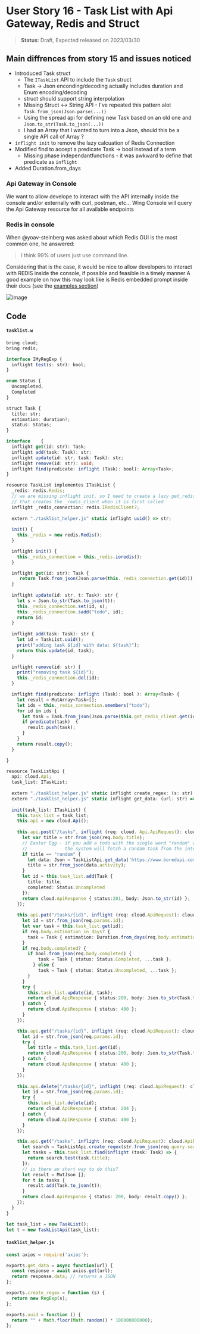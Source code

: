 # User Story 16 - Task List with Api Gateway, Redis and Struct

> **Status**: Draft, Expected released on 2023/03/30


## Main diffrences from story 15 and issues noticed
- Introduced Task struct
  - The `ITaskList` API to include the `Task` struct
  - Task -> Json enconding/decoding actually includes duration and Enum encoding/decoding 
  - struct should support string interpolation 
  - Missing Struct <-> String API - I've repeated this pattern alot `Task.from_json(Json.parse(...))`
  - Using the spread api for defining new Task based on an old one
 and `Json.to_str(Task.to_json(...))`
  - I had an Array<Task> that I wanted to turn into a Json, should this be a single API call of Array ? 
- `inflight init` to remove the lazy calcuation of Redis Connection
- Modified find to accept a predicate Task -> bool instead of a term
  - Missing phase independantfunctions - it was awkward to define that predicate as `inflight`
- Added Duration.from_days 


### Api Gateway in Console

We want to allow develope to interact with the API internally inside the console and/or externally with curl, postman, etc...
Wing Console will query the Api Gateway resource for all available endpoints

### Redis in console

When @yoav-steinberg was asked about which Redis GUI is the most common one, he answered: 
> I think 99% of users just use command line.

Considering that is the case, it would be nice to allow developers to interact with REDIS inside the console, if possible and feasible in a timely manner 
A good example on how this may look like is Redis embedded prompt inside their docs (see the [examples section](https://redis.io/commands/set/#examples))

![image](https://user-images.githubusercontent.com/1727147/222132089-c679b5dd-04e1-42c1-b9d0-83aa4a0cf47b.png)


## Code 
#### `tasklist.w`
```ts (wing)
bring cloud;
bring redis;

interface IMyRegExp {
  inflight test(s: str): bool;
}

enum Status {
  Uncompleted,
  Completed
}

struct Task {
  title: str;
  estimation: duration?;
  status: Status;
}

interface    {
  inflight get(id: str): Task;
  inflight add(task: Task): str;
  inflight update(id: str, task: Task): str;
  inflight remove(id: str): void; 
  inflight find(predicate: inflight (Task): bool): Array<Task>;
}

resource TaskList implementes ITaskList {
  _redis: redis.Redis;
  // we are missing inflight init, so I need to create a lazy get_redis_client method  
  // that creates the _redis_client when it is first called
  inflight _redis_connection: redis.IRedisClient?; 
  
  extern "./tasklist_helper.js" static inflight uuid() => str; 
  
  init() {
    this._redis = new redis.Redis();
  }

  inflight init() {
    this._redis_connection = this._redis.ioredis();
  }

  inflight get(id: str): Task {
     return Task.from_json(Json.parse(this._redis_connection.get(id)));
  }
  
  inflight update(id: str, t: Task): str {
    let s = Json.to_str(Task.to_json(t));
    this._redis_connection.set(id, s);
    this._redis_connection.sadd("todo", id);
    return id;
  } 
  
  inflight add(task: Task): str {
    let id = TaskList.uuid();
    print("adding task ${id} with data: ${task}"); 
    return this.update(id, task);
  }

  inflight remove(id: str) {
    print("removing task ${id}");
    this._redis_connection.del(id);
  }

  inflight find(predicate: inflight (Task): bool ): Array<Task> { 
    let result = MutArray<Task>[]; 
    let ids = this._redis_connection.smembers("todo");
    for id in ids {
      let task = Task.from_json(Json.parse(this.get_redis_client.get(id)));
      if predicate(task)  {
        result.push(task);
      }
    }
    return result.copy();
  }

}

resource TaskListApi {
  api: cloud.Api;
  task_list: ITaskList;
        
  extern "./tasklist_helper.js" static inflight create_regex: (s: str) => IMyRegExp  
  extern "./tasklist_helper.js" static inflight get_data: (url: str) => Json;
        
  init(task_list: ITaskList) {
    this.task_list = task_list;
    this.api = new cloud.Api();
    
    this.api.post("/tasks", inflight (req: cloud. Api.ApiRequest): cloud.ApiResponse => {
      let var title = str.from_json(req.body.title);
      // Easter Egg - if you add a todo with the single word "random" as the title, 
      //              the system will fetch a random task from the internet
      if title == "random" {
        let data: Json = TaskListApi.get_data('https://www.boredapi.com/api/activity');
        title = str.from_json(data.activity); 
      } 
      let id = this.task_list.add(Task {
        title: title,
        completed: Status.Uncompleted
      });
      return cloud.ApiResponse { status:201, body: Json.to_str(id) };
    });
    
    this.api.put("/tasks/{id}", inflight (req: cloud.ApiRequest): cloud.ApiResponse => {
      let id = str.from_json(req.params.id);
      let var task = this.task_list.get(id); 
      if req.body.estimation_in_days? { 
        task = Task { estimation: Duration.from_days(req.body.estimation_in_days), ...task };
      }
      if req.body.completed? {
        if bool.from_json(req.body.completed) {
            task = Task { status: Status.Completed, ...task };
          } else {
            task = Task { status: Status.Uncompleted, ...task };
        }
      }
      try {
        this.task_list.update(id, task);
        return cloud.ApiResponse { status:200, body: Json.to_str(Task.to_json(task)) };
      } catch {
        return cloud.ApiResponse { status: 400 };
      }
    });

    this.api.get("/tasks/{id}", inflight (req: cloud.ApiRequest): cloud.ApiResponse => {
      let id = str.from_json(req.params.id);
      try {
        let title = this.task_list.get(id);
        return cloud.ApiResponse { status:200, body: Json.to_str(Task.to_json(title)) };
      } catch {
        return cloud.ApiResponse { status: 400 };
      }
    });
    
    this.api.delete("/tasks/{id}", inflight (req: cloud.ApiRequest): cloud.ApiResponse => {
      let id = str.from_json(req.params.id);
      try {
        this.task_list.delete(id);
        return cloud.ApiResponse { status: 204 };
      } catch {
        return cloud.ApiResponse { status: 400 };
      }
    });

    this.api.get("/tasks", inflight (req: cloud.ApiRequest): cloud.ApiResponse => {
      let search = TaskListApi.create_regex(str.from_json(req.query.search ?? Json ".*")); 
      let tasks = this.task_list.find(inflight (task: Task) => {
        return search.test(task.title);
      });
      // is there an short way to do this? 
      let result = MutJson [];
      for t in tasks {
        result.add(Task.to_json(t));
      }
      return cloud.ApiResponse { status: 200, body: result.copy() };
    });
  }
}

let task_list = new TaskList();
let t = new TaskListApi(task_list);
```
#### `tasklist_helper.js`

```js
const axios = require('axios');

exports.get_data = async function(url) {
  const response = await axios.get(url);
  return response.data; // returns a JSON
};

exports.create_regex = function (s) {
  return new RegExp(s);
};

exports.uuid = function () {
  return "" + Math.floor(Math.random() * 100000000000);
};
```

